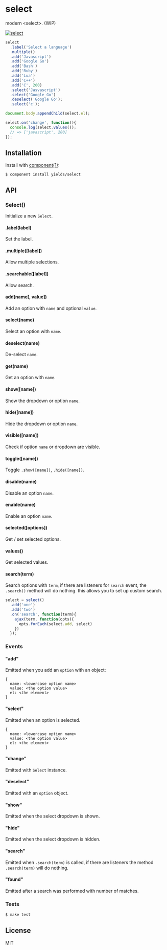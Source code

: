 # select

  modern &lt;select&gt;. (WIP)

  [![select](https://i.cloudup.com/j1xDWsU3FM.gif)](https://cloudup.com/cg4UdfFX5js)

```js
select
  .label('Select a language')
  .multiple()
  .add('Javascript')
  .add('Google Go')
  .add('Bash')
  .add('Ruby')
  .add('Lua')
  .add('C++')
  .add('C', 200)
  .select('Jasvascript')
  .select('Google Go')
  .deselect('Google Go');
  .select('c');

document.body.appendChild(select.el);

select.on('change', function(){
  console.log(select.values());
  // => ['javascript', 200]
});
```


## Installation

  Install with [component(1)](http://component.io):

    $ component install yields/select

## API

### Select()

Initialize a new `Select`.

#### .label(label)

Set the label.

#### .multiple([label])

Allow multiple selections.

#### .searchable([label])

Allow search.

#### add(name[, value])

Add an option with `name` and optional `value`.

#### select(name)

Select an option with `name`.

#### deselect(name)

De-select `name`.

#### get(name)

Get an option with `name`.

#### show([name])

Show the dropdown or option `name`.

#### hide([name])

Hide the dropdown or option `name`.

#### visible([name])

Check if option `name` or dropdown are visible.

#### toggle([name])

Toggle `.show([name])`, `.hide([name])`.

#### disable(name)

Disable an option `name`.

#### enable(name)

Enable an option `name`.

#### selected([options])

Get / set selected options.

#### values()

Get selected values.

#### search(term)

Search options with `term`, if there are listeners for `search` event, the `.search()` method will do nothing.
this allows you to set up custom search.

```js
select = select()
  .add('one')
  .add('two')
  .on('search', function(term){
    ajax(term, function(opts){
      opts.forEach(select.add, select)
    })
  });
```

### Events

#### "add"

Emitted when you add an `option` with an object:

    {
      name: <lowercase option name>
      value: <the option value>
      el: <the element>
    }

#### "select"

Emitted when an option is selected.

    {
      name: <lowercase option name>
      value: <the option value>
      el: <the element>
    }

#### "change"

Emitted with `Select` instance.

#### "deselect"

Emitted with an `option` object.

#### "show"

Emitted when the select dropdown is shown.

#### "hide"

Emitted when the select dropdown is hidden.

#### "search"

Emitted when `.search(term)` is called, if there are listeners
the method `.search(term)` will do nothing.

#### "found"

Emitted after a search was performed with number of matches.

### Tests

```bash
$ make test
```

## License

  MIT
